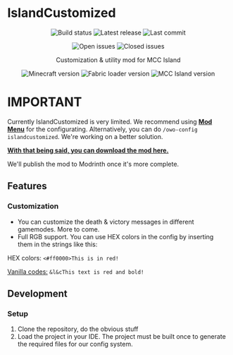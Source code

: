# IslandCustomized 
<p align="center">
    <img src="https://img.shields.io/github/actions/workflow/status/IcosphereIndustries/IslandCustomized/build-islandcustomized.yml" alt="Build status">
    <img src="https://img.shields.io/github/v/release/IcosphereIndustries/IslandCustomized?include_prereleases" alt="Latest release">
    <img src="https://img.shields.io/github/last-commit/IcosphereIndustries/IslandCustomized" alt="Last commit">
</p>
<p align="center">
    <img src="https://img.shields.io/github/issues/IcosphereIndustries/IslandCustomized?label=open%20issues" alt="Open issues">
    <img src="https://img.shields.io/github/issues-closed/IcosphereIndustries/IslandCustomized?label=closed%20issues" alt="Closed issues">
</p>
<p align="center">
    Customization &amp; utility mod for MCC Island
</p>
<p align="center">
    <img src="https://img.shields.io/badge/minecraft-1.20%20%26%201.20.1-brightgreen" alt="Minecraft version">
    <img src="https://img.shields.io/badge/fabric%20loader-0.14.21%2B-green" alt="Fabric loader version">
    <img src="https://img.shields.io/badge/mcc%20island-0.7.5-yellowgreen" alt="MCC Island version">
</p>

# IMPORTANT
Currently IslandCustomized is very limited. We recommend using  [**Mod Menu**](https://modrinth.com/mod/modmenu/version/7.0.1) for the configurating.
Alternatively, you can do `/owo-config islandcustomized`. We're working on a better solution.

[**With that being said, you can download the mod here.**](https://github.com/IcosphereIndustries/IslandCustomized/releases)

We'll publish the mod to Modrinth once it's more complete.

## Features
### Customization
* You can customize the death & victory messages in different gamemodes. More to come.
* Full RGB support. You can use HEX colors in the config by inserting them in the strings
like this: 

HEX colors: `<#ff0000>This is in red!`

[Vanilla codes:](https://www.digminecraft.com/lists/color_list_pc.php) `&l&cThis text is red and bold!`
## Development
### Setup
1. Clone the repository, do the obvious stuff
2. Load the project in your IDE. The project must be built once to generate the required files for our config system.